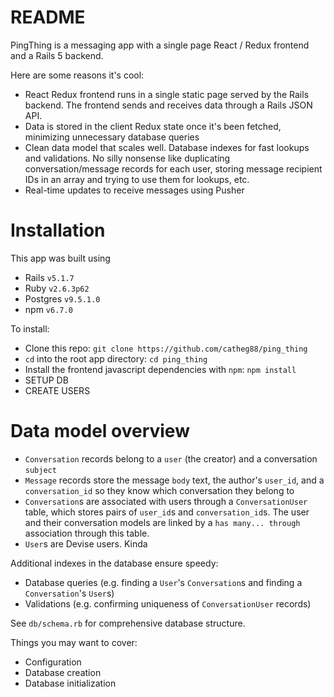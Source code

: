 # README

PingThing is a messaging app with a single page React / Redux frontend and a Rails 5 backend.



Here are some reasons it's cool:
* React Redux frontend runs in a single static page served by the Rails backend. The frontend sends and receives data through a Rails JSON API.
* Data is stored in the client Redux state once it's been fetched, minimizing unnecessary database queries
* Clean data model that scales well. Database indexes for fast lookups and validations. No silly nonsense like duplicating conversation/message records for each user, storing message recipient IDs in an array and trying to use them for lookups, etc.
* Real-time updates to receive messages using Pusher



# Installation
This app was built using
* Rails `v5.1.7`
* Ruby `v2.6.3p62`
* Postgres `v9.5.1.0`
* npm `v6.7.0`

To install:
* Clone this repo:
`git clone https://github.com/catheg88/ping_thing`
* `cd` into the root app directory:
`cd ping_thing`
* Install the frontend javascript dependencies with `npm`:
`npm install`
* SETUP DB
* CREATE USERS


# Data model overview

* `Conversation` records belong to a `user` (the creator) and a conversation `subject`
* `Message` records store the message `body` text, the author's `user_id`, and a `conversation_id` so they know which conversation they belong to
* `Conversation`s are associated with users through a `ConversationUser` table, which stores pairs of `user_id`s and `conversation_id`s. The user and their conversation models are linked by a `has many... through` association through this table.
* `User`s are Devise users. Kinda

Additional indexes in the database ensure speedy:
* Database queries (e.g. finding a `User`'s `Conversation`s and finding a `Conversation`'s `User`s)
* Validations (e.g. confirming uniqueness of `ConversationUser` records)

See `db/schema.rb` for comprehensive database structure.




Things you may want to cover:
* Configuration
* Database creation
* Database initialization
